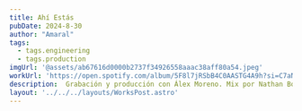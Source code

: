 ```yaml
---
title: Ahí Estás
pubDate: 2024-8-30
author: "Amaral"
tags:
  - tags.engineering
  - tags.production
imgUrl: '@assets/ab67616d0000b2737f34926558aaac38aff80a54.jpeg'
workUrl: 'https://open.spotify.com/album/5F8l7jRSbB4C0AASTG4A9h?si=C7aNkRnqTJGbDU0OfAcHZQ'
description:  Grabación y producción con Álex Moreno. Mix por Nathan Boddy, máster por Vlado Meller.
layout: '../../../layouts/WorksPost.astro'
---
```

